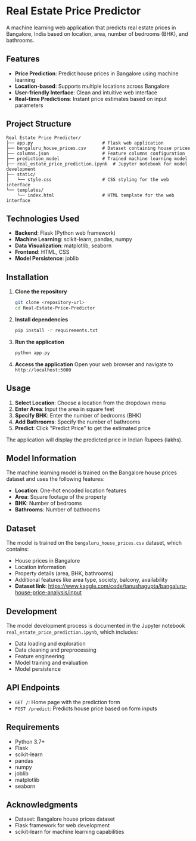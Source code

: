 # Real Estate Price Predictor

A machine learning web application that predicts real estate prices in Bangalore, India based on location, area, number of bedrooms (BHK), and bathrooms.

## Features

- **Price Prediction**: Predict house prices in Bangalore using machine learning
- **Location-based**: Supports multiple locations across Bangalore
- **User-friendly Interface**: Clean and intuitive web interface
- **Real-time Predictions**: Instant price estimates based on input parameters

## Project Structure

```
Real Estate Price Predictor/
├── app.py                          # Flask web application
├── bengaluru_house_prices.csv      # Dataset containing house prices
├── columns.json                    # Feature columns configuration
├── prediction_model                # Trained machine learning model
├── real_estate_price_prediction.ipynb  # Jupyter notebook for model development
├── static/
│   └── style.css                   # CSS styling for the web interface
└── templates/
    └── index.html                  # HTML template for the web interface
```

## Technologies Used

- **Backend**: Flask (Python web framework)
- **Machine Learning**: scikit-learn, pandas, numpy
- **Data Visualization**: matplotlib, seaborn
- **Frontend**: HTML, CSS
- **Model Persistence**: joblib

## Installation

1. **Clone the repository**
   ```bash
   git clone <repository-url>
   cd Real-Estate-Price-Predictor
   ```

2. **Install dependencies**
   ```bash
   pip install -r requirements.txt
   ```

3. **Run the application**
   ```bash
   python app.py
   ```

4. **Access the application**
   Open your web browser and navigate to `http://localhost:5000`

## Usage

1. **Select Location**: Choose a location from the dropdown menu
2. **Enter Area**: Input the area in square feet
3. **Specify BHK**: Enter the number of bedrooms (BHK)
4. **Add Bathrooms**: Specify the number of bathrooms
5. **Predict**: Click "Predict Price" to get the estimated price

The application will display the predicted price in Indian Rupees (lakhs).

## Model Information

The machine learning model is trained on the Bangalore house prices dataset and uses the following features:
- **Location**: One-hot encoded location features
- **Area**: Square footage of the property
- **BHK**: Number of bedrooms
- **Bathrooms**: Number of bathrooms

## Dataset

The model is trained on the `bengaluru_house_prices.csv` dataset, which contains:
- House prices in Bangalore
- Location information
- Property details (area, BHK, bathrooms)
- Additional features like area type, society, balcony, availability
- **Dataset link**: https://www.kaggle.com/code/tanushagupta/bangaluru-house-price-analysis/input

## Development

The model development process is documented in the Jupyter notebook `real_estate_price_prediction.ipynb`, which includes:
- Data loading and exploration
- Data cleaning and preprocessing
- Feature engineering
- Model training and evaluation
- Model persistence

## API Endpoints

- `GET /`: Home page with the prediction form
- `POST /predict`: Predicts house price based on form inputs

## Requirements

- Python 3.7+
- Flask
- scikit-learn
- pandas
- numpy
- joblib
- matplotlib
- seaborn

## Acknowledgments

- Dataset: Bangalore house prices dataset
- Flask framework for web development
- scikit-learn for machine learning capabilities 